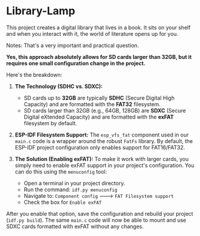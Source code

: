 # Library-Lamp
This project creates a digital library that lives in a book. It sits on your shelf and when you interact with it, the world of literature opens up for you. 


Notes:
That's a very important and practical question.

**Yes, this approach absolutely allows for SD cards larger than 32GB, but it requires one small configuration change in the project.**

Here's the breakdown:

1.  **The Technology (SDHC vs. SDXC):**
    * SD cards up to **32GB** are typically **SDHC** (Secure Digital High Capacity) and are formatted with the **FAT32** filesystem.
    * SD cards larger than 32GB (e.g., 64GB, 128GB) are **SDXC** (Secure Digital eXtended Capacity) and are formatted with the **exFAT** filesystem by default.

2.  **ESP-IDF Filesystem Support:**
    The `esp_vfs_fat` component used in our `main.c` code is a wrapper around the robust `FatFs` library. By default, the ESP-IDF project configuration only enables support for FAT16/FAT32.

3.  **The Solution (Enabling exFAT):**
    To make it work with larger cards, you simply need to enable exFAT support in your project's configuration. You can do this using the `menuconfig` tool:

    * Open a terminal in your project directory.
    * Run the command: `idf.py menuconfig`
    * Navigate to: `Component config` ---> `FAT Filesystem support`
    * Check the box for `Enable exFAT`



After you enable that option, save the configuration and rebuild your project (`idf.py build`). The same `main.c` code will now be able to mount and use SDXC cards formatted with exFAT without any changes.
